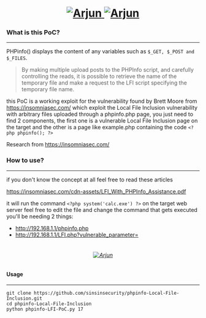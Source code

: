 <h1 align="center">
  <br>
  <a href="https://github.com/sinsinsecurity/Priest"><img src="https://i.ibb.co/2Kmc5k3/2021-02-13-13-16-29.png" alt="Arjun">
  <img src="https://i.ibb.co/9YvFQcq/2021-02-13-12-30-20.png" alt="Arjun">
  </a>
</h1>





### What is this PoC?

------------


PHPinfo() displays the content of any variables such as `$_GET, $_POST and $_FILES`.

> By making multiple upload posts to the PHPInfo script, and carefully controlling the reads, it is possible to retrieve the name of the temporary file and make a request to the LFI script specifying the temporary file name.

this PoC is a working exploit for the vulnerability found by Brett Moore from https://insomniasec.com/ which exploit the Local File Inclusion vulnerability with arbitrary files uploaded through a phpinfo.php page, you just need to find 2 components, the first one is a vulnerable Local File Inclusion page on the target and the other is a page like example.php containing the code `<?php phpinfo(); ?>`

Research from https://insomniasec.com/


### How to use?

------------


if you don't know the concept at all feel free to read these articles

https://insomniasec.com/cdn-assets/LFI_With_PHPInfo_Assistance.pdf

it will run the command `<?php system('calc.exe') ?>` on the target web server feel free to edit the file and change the command that gets executed
you'll be needing 2 things:
- http://192.168.1.1/phpinfo.php
- http://192.168.1.1/LFI.php?vulnerable_parameter=

<h6 align="center">
  <br>
  <a href="https://i.ibb.co/f8c0n7F/carbon.png"><img src="https://i.ibb.co/f8c0n7F/carbon.png" alt="Arjun"></a>
</h6>


#### Usage

------------


```
git clone https://github.com/sinsinsecurity/phpinfo-Local-File-Inclusion.git
cd phpinfo-Local-File-Inclusion
python phpinfo-LFI-PoC.py 17
```



